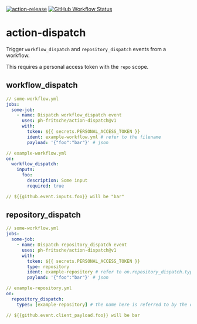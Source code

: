 [![action-release](https://img.shields.io/static/v1?logo=github-actions&logoColor=cyan&label=%F0%9F%9A%80&message=action-release&color=cyan)](https://github.com/ph-fritsche/action-release/)
[![GitHub Workflow Status](https://img.shields.io/github/workflow/status/ph-fritsche/action-dispatch/Build?label=Build&logo=github-actions&logoColor=cyan)](https://github.com/ph-fritsche/action-release/blob/master/.github/workflows/build.yml)

# action-dispatch

Trigger `workflow_dispatch` and `repository_dispatch` events from a workflow.

This requires a personal access token with the `repo` scope.

## workflow_dispatch

```yml
// some-workflow.yml
jobs:
  some-job:
    - name: Dispatch workflow_dispatch event
      uses: ph-fritsche/action-dispatch@v1
      with:
        token: ${{ secrets.PERSONAL_ACCESS_TOKEN }}
        ident: example-workflow.yml # refer to the filename
        payload: '{"foo":"bar"}' # json
```

```yml
// example-workflow.yml
on:
  workflow_dispatch:
    inputs:
      foo:
        description: Some input
        required: true

// ${{github.event.inputs.foo}} will be "bar"
```

## repository_dispatch

```yml
// some-workflow.yml
jobs:
  some-job:
    - name: Dispatch repository_dispatch event
      uses: ph-fritsche/action-dispatch@v1
      with:
        token: ${{ secrets.PERSONAL_ACCESS_TOKEN }}
        type: repository
        ident: example-repository # refer to on.repository_dispatch.types.*
        payload: '{"foo":"bar"}' # json
```

```yml
// example-repository.yml
on:
  repository_dispatch:
    types: [example-repository] # the name here is referred to by the dispatch

// ${{github.event.client_payload.foo}} will be bar
```
